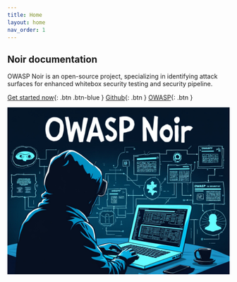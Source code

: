 ```yaml
---
title: Home
layout: home
nav_order: 1
---
```


## Noir documentation

OWASP Noir is an open-source project, specializing in identifying attack surfaces for enhanced whitebox security testing and security pipeline.

[Get started now](./get_started/installation/){: .btn .btn-blue }
[Github](https://github.com/owasp-noir/noir){: .btn }
[OWASP](https://owasp.org/www-project-noir){: .btn }

![](./images/illust.jpg)